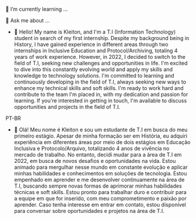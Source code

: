 
🌱 I’m currently learning ...


💬 Ask me about ...

- 👋 Hello! My name is Kleiton, and I'm a T.I (Information Technology) student in search of my first internship. Despite my background being in History, I have gained experience in different areas through two internships in Inclusive Education and Protocol/Archiving, totaling 4 years of work experience.
However, in 2022, I decided to switch to the field of T.I, seeking new challenges and opportunities in life. I'm excited to dive into this constantly evolving world and apply my skills and knowledge to technology solutions.
I'm committed to learning and continuously developing in the field of T.I, always seeking new ways to enhance my technical skills and soft skills. I'm ready to work hard and contribute to the team I'm placed in, with my dedication and passion for learning.
If you're interested in getting in touch, I'm available to discuss opportunities and projects in the field of T.I.

PT-BR
- 👋 Olá! Meu nome é Kleiton e sou um estudante de T.I em busca do meu primeiro estágio. Apesar de minha formação ser em História, eu adquiri experiência em diferentes áreas por meio de dois estágios em Educação Inclusiva e Protocolo/Arquivo, totalizando 4 anos de vivência no mercado de trabalho.
No entanto, decidi mudar para a área de T.I em 2022, em busca de novos desafios e oportunidades na vida. Estou animado para mergulhar nesse mundo em constante evolução e aplicar minhas habilidades e conhecimentos em soluções de tecnologia.
Estou empenhado em aprender e me desenvolver continuamente na área de T.I, buscando sempre novas formas de aprimorar minhas habilidades técnicas e soft skills. Estou pronto para trabalhar duro e contribuir para a equipe em que for inserido, com meu comprometimento e paixão por aprender.
Caso tenha interesse em entrar em contato, estou disponível para conversar sobre oportunidades e projetos na área de T.I.



